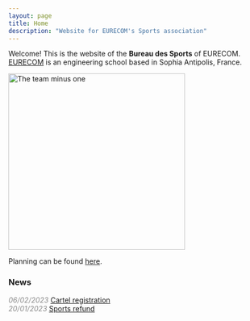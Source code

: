```yaml
---
layout: page
title: Home 
description: "Website for EURECOM's Sports association"
---
```


<script>
  import PostItem from "$lib/components/PostItem.svelte";
  import Pagination from "$lib/components/Pagination/Pagination.svelte";
  import { paginatedPosts } from "$lib/components/Pagination/paginatedPosts";
  import Seo from "$lib/components/Seo.svelte";
  import { siteTitle, siteDescription } from "$lib/constants";
  
  export let data;

  $: ({ posts } = data)
</script>
<p> Welcome! This is the website of the <b>Bureau des Sports</b> of EURECOM.
<a href="https://eurecom.fr/">EURECOM</a> is an engineering school based in Sophia Antipolis, France.
</p>

<img title="The team minus one" height="350px" src="../../static/IMG_6891.JPG">

<br>
<p> Planning can be found <a href="/planning">here</a>.</p>

<h3><i class="fa-solid fa-newspaper"></i> News </h3>
<i style="opacity: 50%;">06/02/2023 </i><a href="/cartel"> Cartel registration </a>
<br>
<i style="opacity: 50%;">20/01/2023 </i><a href="/refund"> Sports refund </a>



<br>
<div style="padding-bottom: 3em;"></div>